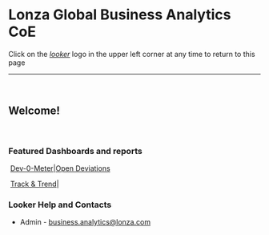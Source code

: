 # Lonza Global Business Analytics CoE
Click on the [_looker_](https://10.20.1.205/projects/dev_0meter/documents/landing_page.md) logo in the upper left corner at any time to return to this page
​

---
​

## Welcome!
​
​

### Featured Dashboards and reports
​
[Dev-0-Meter](https://10.20.1.205/dashboards/1?Site=&Date%20Range%20-Creation%20Date=2017%2F01%2F01%20to%202017%2F12%2F31&filter_config=%7B%22Site%22:%5B%7B%22type%22:%22%3D%22,%22values%22:%5B%7B%22constant%22:%22%22%7D,%7B%7D%5D,%22id%22:4%7D%5D,%22Date%20Range%20-Creation%20Date%22:%5B%7B%22type%22:%22between%22,%22values%22:%5B%7B%22date%22:%222017-01-01T00:00:00.000Z%22,%22tz%22:true%7D,%7B%22date%22:%222017-12-31T00:00:00.000Z%22,%22tz%22:true%7D%5D,%22id%22:5%7D%5D%7D)|[Open Deviations](https://10.20.1.205/dashboards/2?Site=&Open=NULL&filter_config=%7B%22Site%22:%5B%7B%22type%22:%22%3D%22,%22values%22:%5B%7B%22constant%22:%22%22%7D,%7B%7D%5D,%22id%22:4%7D%5D,%22Open%22:%5B%7B%22type%22:%22null%22,%22values%22:%5B%7B%7D,%7B%7D%5D,%22id%22:5%7D%5D%7D)

​
[Track & Trend](https://10.20.1.205/dashboards/12?Event%20Classification=-NULL&Site=Portsmouth&Customer=&Area=&filter_config=%7B"Event%20Classification":%5B%7B"type":"!null","values":%5B%7B%7D,%7B%7D%5D,"id":8%7D%5D,"Site":%5B%7B"type":"%3D","values":%5B%7B"constant":"Portsmouth"%7D,%7B%7D%5D,"id":9%7D%5D,"Customer":%5B%7B"type":"%3D","values":%5B%7B"constant":""%7D,%7B%7D%5D,"id":10%7D%5D,"Area":%5B%7B"type":"%3D","values":%5B%7B"constant":""%7D,%7B%7D%5D,"id":11%7D%5D%7D)|
​
​
​

### Looker Help and Contacts
- Admin - <business.analytics@lonza.com>
